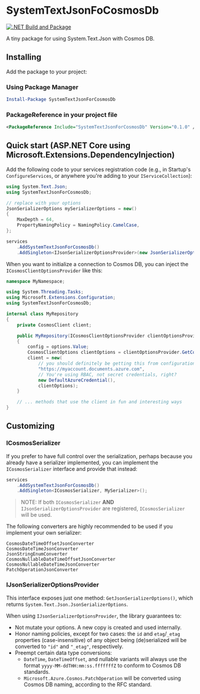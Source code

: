 # SystemTextJsonFoCosmosDb

[![.NET Build and Package](https://github.com/prosser/SystemTextJsonForCosmosDb/actions/workflows/dotnet.yml/badge.svg)](https://github.com/prosser/SystemTextJsonForCosmosDb/actions/workflows/dotnet.yml)

A tiny package for using System.Text.Json with Cosmos DB.

## Installing

Add the package to your project:

### Using Package Manager
```powershell
Install-Package SystemTextJsonForCosmosDb
```

### PackageReference in your project file
```xml
<PackageReference Include="SystemTextJsonForCosmosDb" Version="0.1.0" />
```

## Quick start (ASP.NET Core using Microsoft.Extensions.DependencyInjection)

Add the following code to your services registration code (e.g., in Startup's `ConfigureServices`, or anywhere you're adding to your `IServiceCollection`):

```csharp
using System.Text.Json;
using SystemTextJsonForCosmosDb;

// replace with your options
JsonSerializerOptions mySerializerOptions = new()
{
    MaxDepth = 64,
    PropertyNamingPolicy = NamingPolicy.CamelCase,
};

services
    .AddSystemTextJsonForCosmosDb()
    .AddSingleton<IJsonSerializerOptionsProvider>(new JsonSerializerOptionsProvider(mySerializerOptions));
```

When you want to initialize a connection to Cosmos DB, you can inject the `ICosmosClientOptionsProvider` like this:

```csharp
namespace MyNamespace;

using System.Threading.Tasks;
using Microsoft.Extensions.Configuration;
using SystemTextJsonForCosmosDb;

internal class MyRepository
{
    private CosmosClient client;

    public MyRepository(ICosmosClientOptionsProvider clientOptionsProvider)
    {
        config = options.Value;
        CosmosClientOptions clientOptions = clientOptionsProvider.GetCosmosClientOptions();
        client = new(
            // you should definitely be getting this from configuration, not hardcoding it...
            "https://myaccount.documents.azure.com",
            // You're using RBAC, not secret credentials, right?
            new DefaultAzureCredential(),
            clientOptions);
    }

    // ... methods that use the client in fun and interesting ways
}
```

## Customizing

### ICosmosSerializer

If you prefer to have full control over the serialization, perhaps because you already have a serializer implemented, you can implement the
`ICosmosSerializer` interface and provide that instead:

```csharp
services
    .AddSystemTextJsonForCosmosDb()
    .AddSingleton<ICosmosSerializer, MySerializer>();
```
> NOTE: If both `ICosmosSerializer` **AND** `IJsonSerializerOptionsProvider` are registered, `ICosmosSerializer` will be used.

The following converters are highly recommended to be used if you implement your own serializer:

    CosmosDateTimeOffsetJsonConverter
    CosmosDateTimeJsonConverter
    JsonStringEnumConverter
    CosmosNullableDateTimeOffsetJsonConverter
    CosmosNullableDateTimeJsonConverter
    PatchOperationJsonConverter

### IJsonSerializerOptionsProvider

This interface exposes just one method: `GetJsonSerializerOptions()`, which returns `System.Text.Json.JsonSerializerOptions`.

When using `IJsonSerializerOptionsProvider`, the library guarantees to:
- Not mutate your options. A new copy is created and used internally.
- Honor naming policies, except for two cases: the `id` and `etag`/`_etag` properties (case-insensitive) of any object being (de)serialized will be converted to `"id"` and `"_etag"`, respectively.
- Preempt certain data type conversions:
    - `DateTime`, `DateTimeOffset`, and nullable variants will always use the format `yyyy-MM-ddTHH:mm:ss.fffffffZ` to conform to Cosmos DB standards.
    - `Microsoft.Azure.Cosmos.PatchOperation` will be converted using Cosmos DB naming, according to the RFC standard.
